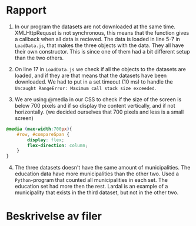 # Rapport

1. In our program the datasets are not downloaded at the same time. XMLHttpRequset is not synchronous, this means that the function gives a callback when all data is recieved. The data is loaded in line 5-7 in `LoadData.js`, that makes the three objects with the data. They all have their own constructor. This is since one of them had a bit different setup than the two others.

2. On line 17 in `LoadData.js` we check if all the objects to the datasets are loaded, and if they are that means that the datasets have been downloaded. We had to put in a set timeout (10 ms) to handle the `Uncaught RangeError: Maximum call stack size exceeded`.

3. We are using @media in our CSS to check if the size of the screen is below 700 pixels and if so display the content vertically, and if not horizontally. (we decided ourselves that 700 pixels and less is a small screen)
```css
@media (max-width:700px){
    #row, #compareSpan {
        display: flex;
        flex-direction: column;
    }
}
```

4. The three datasets doesn't have the same amount of municipalities. The education data have more municipalities than the other two. Used a `Python`-program that counted all municipalities in each set. The education set had more then the rest. Lardal is an example of a municipality that exists in the third dataset, but not in the other two.

# Beskrivelse av filer